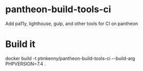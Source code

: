 # pantheon-build-tools-ci
Add pa11y, lighthouse, gulp, and other tools for CI on pantheon

# Build it
docker build -t ptmkenny/pantheon-build-tools-ci --build-arg PHPVERSION=7.4 .
